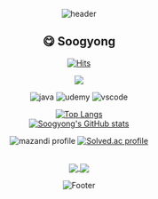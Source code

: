 <div align="center">
  
![header](https://capsule-render.vercel.app/api?type=waving&color=timeAuto&height=200&section=header)


## 😋 Soogyong

[![Hits](https://hits.seeyoufarm.com/api/count/incr/badge.svg?url=https%3A%2F%2Fgithub.com%2FSoogyong0726&count_bg=%23FFBE1D&title_bg=%23B3FF7E&icon=&icon_color=%23E7E7E7&title=hits&edge_flat=false)](https://hits.seeyoufarm.com)

<a href="https://velog.io/@qkrtnrud0726/posts"><img src="https://img.shields.io/badge/velog-20C997?style=flat-square&logo=velog&logoColor=white"/></a>

![java](https://img.shields.io/badge/Java-ED8B00?style=for-the-badge&logo=openjdk&logoColor=white)
![udemy](https://img.shields.io/badge/Udemy-EC5252?style=for-the-badge&logo=Udemy&logoColor=white)
![vscode](https://img.shields.io/badge/Visual_Studio_Code-0078D4?style=for-the-badge&logo=visual%20studio%20code&logoColor=white)




[![Top Langs](https://github-readme-stats.vercel.app/api/top-langs/?username=Soogyong0726&layout=compact&hide_title=true&)](https://github.com/Soogyong0726)
<br />
[![Soogyong's GitHub stats](https://github-readme-stats.vercel.app/api?username=Soogyong0726&show_icons=true&theme=flag-india&locale=kr&hide=prs,contribs)](https://github.com/Soogyong0726)

![mazandi profile](http://mazandi.herokuapp.com/api?handle=soogyong&theme=warm)
[![Solved.ac profile](http://mazassumnida.wtf/api/v2/generate_badge?boj=soogyong)](https://solved.ac/soogyong)

<br />
<a href="https://github.com/Soogyong0726/python_webscraping_analysis">
  <img align="center" src="https://github-readme-stats.vercel.app/api/pin/?username=Soogyong0726&repo=python_webscraping_analysis" />
</a>
<a href="https://github.com/Soogyong0726/test240723">
  <img align="center" src="https://github-readme-stats.vercel.app/api/pin/?username=Soogyong0726&repo=test240723" />
</a>

![Footer](https://capsule-render.vercel.app/api?type=waving&color=timeAuto&height=200&section=footer)

</div>
